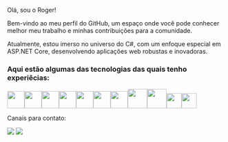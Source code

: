 
Olá, sou o Roger!

Bem-vindo ao meu perfil do GitHub, um espaço onde você pode conhecer melhor meu trabalho e minhas contribuições para a comunidade.

Atualmente, estou imerso no universo do C#, com um enfoque especial em ASP.NET Core, desenvolvendo aplicações web robustas e inovadoras.


### Aqui estão algumas das tecnologias das quais tenho experiêcias:
 
 <img src="https://cdn.jsdelivr.net/gh/devicons/devicon/icons/csharp/csharp-original.svg"  width="40" height="40"/><img src="https://cdn.jsdelivr.net/gh/devicons/devicon/icons/dotnetcore/dotnetcore-original.svg" width="40" height="40" /><img src="https://cdn.jsdelivr.net/gh/devicons/devicon/icons/java/java-original-wordmark.svg" width="40" height="40"/><img src="https://cdn.jsdelivr.net/gh/devicons/devicon/icons/python/python-original-wordmark.svg" width="40" height="40"/><img src="https://cdn.jsdelivr.net/gh/devicons/devicon/icons/javascript/javascript-original.svg" width="40" height="40"/><img src="https://cdn.jsdelivr.net/gh/devicons/devicon/icons/css3/css3-original-wordmark.svg" width="40" height="40"/><img src="https://cdn.jsdelivr.net/gh/devicons/devicon/icons/html5/html5-original-wordmark.svg" width="40" height="40"/><img src="https://cdn.jsdelivr.net/gh/devicons/devicon/icons/microsoftsqlserver/microsoftsqlserver-plain-wordmark.svg" width="45" height="45"/><img src="https://cdn.jsdelivr.net/gh/devicons/devicon/icons/azure/azure-original-wordmark.svg" width="45" height="45"/><img src="https://cdn.jsdelivr.net/gh/devicons/devicon/icons/visualstudio/visualstudio-plain.svg" width="35" height="35"/><img src="https://cdn.jsdelivr.net/gh/devicons/devicon/icons/vscode/vscode-original.svg" width="35" height="35"/>
 
 
 Canais para contato:
 
 <a href="https://www.linkedin.com/in/seu-usuário-linkedln-aqui" target="_blank"><img src="https://img.shields.io/badge/-LinkedIn-%230077B5?style=for-the-badge&logo=linkedin&logoColor=white" target="_blank"></a> <a href = "mailto:roger.fraga@outlook.com"><img src="https://img.shields.io/badge/Gmail-D14836?style=for-the-badge&logo=gmail&logoColor=white" target="_blank"></a>  
  
 
         
           
          
           
          
           
          
            
          
            
          
           
            
            
          
          
          
          
            
          
 
 
              

